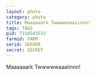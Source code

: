 ```yaml
---
layout: photo
category: photo
title: Maaaaaark Twwwwwaaaiinnn!
tags: TAGS
pid: 7318543532
farmid: FARM
serid: SERVER
secret: SECRET
---
```


Maaaaaark Twwwwwaaaiinnn!
